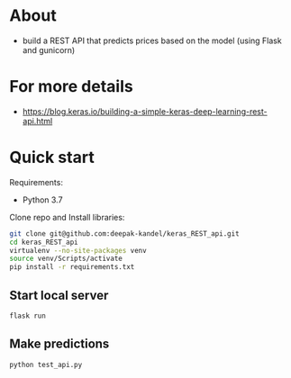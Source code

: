 # About

- build a REST API that predicts prices based on the model (using Flask and gunicorn)

# For more details
- https://blog.keras.io/building-a-simple-keras-deep-learning-rest-api.html


# Quick start

Requirements:

- Python 3.7



Clone repo and Install libraries:

```bash
git clone git@github.com:deepak-kandel/keras_REST_api.git
cd keras_REST_api
virtualenv --no-site-packages venv
source venv/Scripts/activate
pip install -r requirements.txt
```

## Start local server

```bash
flask run
```

## Make predictions
```bash
python test_api.py
```
